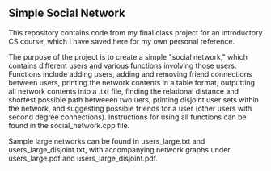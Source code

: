 <h2> Simple Social Network </h2>

This repository contains code from my final class project for an introductory CS course,
which I have saved here for my own personal reference. 

The purpose of the project is to create a simple "social network," which contains different
users and various functions involving those users. Functions include adding users, adding and
removing friend connections between users, printing the network contents in a table format, 
outputting all network contents into a .txt file, finding the relational distance and shortest 
possible path betweeen two uers, printing disjoint user sets within the network, and suggesting
possible friends for a user (other users with second degree connections). Instructions for using
all functions can be found in the social_network.cpp file. 

Sample large networks can be found in users_large.txt and users_large_disjoint.txt, with accompanying
network graphs under users_large.pdf and users_large_disjoint.pdf. 
